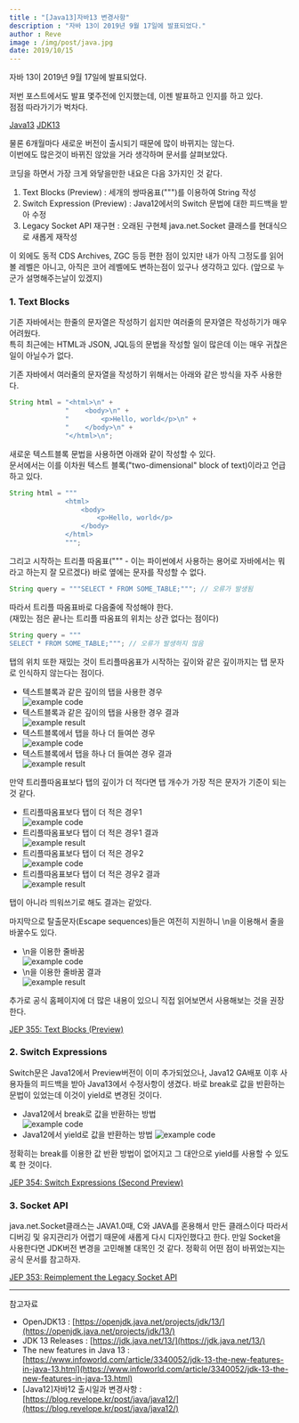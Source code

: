 ```yaml
---
title : "[Java13]자바13 변경사항"
description : "자바 13이 2019년 9월 17일에 발표되었다."
author : Reve
image : /img/post/java.jpg
date: 2019/10/15
---
```


자바 13이 2019년 9월 17일에 발표되었다.

저번 포스트에서도 발표 몇주전에 인지했는데, 이젠 발표하고 인지를 하고 있다.  
점점 따라가기가 벅차다.

[Java13](https://jdk.java.net/13/)
[JDK13](https://openjdk.java.net/projects/jdk/13/)

물론 6개월마다 새로운 버전이 출시되기 때문에 많이 바뀌지는 않는다.  
이번에도 많은것이 바뀌진 않았을 거라 생각하며 문서를 살펴보았다.

코딩을 하면서 가장 크게 와닿을만한 내요은 다음 3가지인 것 같다.

1. Text Blocks (Preview) : 세개의 쌍따옴표(""")를 이용하여 String 작성
2. Switch Expression (Preview) : Java12에서의 Switch 문법에 대한 피드백을 받아 수정
3. Legacy Socket API 재구현 : 오래된 구현체 java.net.Socket 클래스를 현대식으로 새롭게 재작성

이 외에도 동적 CDS Archives, ZGC 등등 편한 점이 있지만 내가 아직 그정도를 읽어볼 레벨은 아니고, 아직은 코어 레벨에도 변하는점이 있구나 생각하고 있다. (앞으로 누군가 설명해주는날이 있겠지)

### 1. Text Blocks

기존 자바에서는 한줄의 문자열은 작성하기 쉽지만 여러줄의 문자열은 작성하기가 매우 어려웠다.  
특히 최근에는 HTML과 JSON, JQL등의 문법을 작성할 일이 많은데 이는 매우 귀찮은 일이 아닐수가 없다.

기존 자바에서 여러줄의 문자열을 작성하기 위해서는 아래와 같은 방식을 자주 사용한다.
```java
String html = "<html>\n" +
              "    <body>\n" +
              "        <p>Hello, world</p>\n" +
              "    </body>\n" +
              "</html>\n";
```

새로운 텍스트블록 문법을 사용하면 아래와 같이 작성할 수 있다.  
문서에서는 이를 이차원 텍스트 블록("two-dimensional" block of text)이라고 언급하고 있다.

```java
String html = """
              <html>
                  <body>
                      <p>Hello, world</p>
                  </body>
              </html>
              """;
```

그리고 시작하는 트리플 따옴표(""" - 이는 파이썬에서 사용하는 용어로 자바에서는 뭐라고 하는지 잘 모르겠다) 바로 옆에는 문자를 작성할 수 없다.

```java
String query = """SELECT * FROM SOME_TABLE;"""; // 오류가 발생됨
```

따라서 트리플 따옴표바로 다음줄에 작성해야 한다.  
(재밌는 점은 끝나는 트리플 따옴표의 위치는 상관 없다는 점이다)

```java
String query = """
SELECT * FROM SOME_TABLE;"""; // 오류가 발생하지 않음
```

탭의 위치 또한 재밌는 것이 트리플따옴표가 시작하는 깊이와 같은 깊이까지는 탭 문자로 인식하지 않는다는 점이다.

- 텍스트블록과 같은 깊이의 탭을 사용한 경우  
![example code](https://user-images.githubusercontent.com/9425680/140738831-4d3930f9-09f6-443c-a25a-5f297c14e20a.png)
- 텍스트블록과 같은 깊이의 탭을 사용한 경우 결과  
![example result](https://user-images.githubusercontent.com/9425680/140739066-b1333489-1480-4143-a660-92afd21dba9b.png)
- 텍스트블록에서 탭을 하나 더 들여쓴 경우  
![example code](https://user-images.githubusercontent.com/9425680/140739548-54a9c76f-60e3-4a1e-a747-ea4b47128227.png)
- 텍스트블록에서 탭을 하나 더 들여쓴 경우 결과  
![example result](https://user-images.githubusercontent.com/9425680/140739615-f8b12bd9-698d-4acc-98d9-5146289d9528.png)

만약 트리플따옴표보다 탭의 깊이가 더 적다면 탭 개수가 가장 적은 문자가 기준이 되는 것 같다.

- 트리플따옴표보다 탭이 더 적은 경우1  
![example code](https://user-images.githubusercontent.com/9425680/140739686-c39372a4-6bdb-4955-97a3-e0c245f5af3a.png)
- 트리플따옴표보다 탭이 더 적은 경우1 결과  
![example result](https://user-images.githubusercontent.com/9425680/140739730-6e606739-09b2-459b-b76f-e0e53f73eb42.png)
- 트리플따옴표보다 탭이 더 적은 경우2  
![example code](https://user-images.githubusercontent.com/9425680/140739816-16607f9c-cf38-43ad-9f36-f2d49396ec9f.png)
- 트리플따옴표보다 탭이 더 적은 경우2 결과  
![example result](https://user-images.githubusercontent.com/9425680/140739841-b76c8f9e-20b9-49a0-8212-1ce6021dbf73.png)

탭이 아니라 띄워쓰기로 해도 결과는 같았다.

마지막으로 탈출문자(Escape sequences)들은 여전히 지원하니 \n을 이용해서 줄을 바꿀수도 있다.

- \n을 이용한 줄바꿈  
![example code](https://user-images.githubusercontent.com/9425680/140739870-765b56c5-6ee0-47e5-86e4-fdad09a6f539.png)
- \n을 이용한 줄바꿈 결과  
![example result](https://user-images.githubusercontent.com/9425680/140740016-2c2aa82b-05f5-4b25-8592-0aa2d57ae438.png)

추가로 공식 홈페이지에 더 많은 내용이 있으니 직접 읽어보면서 사용해보는 것을 권장한다.

[JEP 355: Text Blocks (Preview)](https://openjdk.java.net/jeps/355)

### 2. Switch Expressions

Switch문은 Java12에서 Preview버전이 이미 추가되었으나, Java12 GA배포 이후 사용자들의 피드백을 받아 Java13에서 수정사항이 생겼다. 바로 break로 값을 반환하는 문법이 있었는데 이것이 yield로 변경된 것이다.

- Java12에서 break로 값을 반환하는 방법  
![example code](https://user-images.githubusercontent.com/9425680/140740395-157cc865-85b4-4d51-9b34-fcf78196c8fc.png)
- Java12에서 yield로 값을 반환하는 방법
![example code](https://user-images.githubusercontent.com/9425680/140740419-4c81aaf9-fbaa-44f0-8b04-129be4231eb6.png)

정확히는 break를 이용한 값 반환 방법이 없어지고 그 대안으로 yield를 사용할 수 있도록 한 것이다.

[JEP 354: Switch Expressions (Second Preview)](https://openjdk.java.net/jeps/354)

### 3. Socket API

java.net.Socket클래스는 JAVA1.0때, C와 JAVA를 혼용해서 만든 클래스이다 따라서 디버깅 및 유지관리가 어렵기 때문에 새롭게 다시 디자인했다고 한다. 만일 Socket을 사용한다면 JDK버전 변경을 고민해볼 대목인 것 같다. 정확히 어떤 점이 바뀌었는지는 공식 문서를 참고하자.

[JEP 353: Reimplement the Legacy Socket API](https://openjdk.java.net/jeps/353)

---

참고자료

- OpenJDK13 : [https://openjdk.java.net/projects/jdk/13/](https://openjdk.java.net/projects/jdk/13/)
- JDK 13 Releases : [https://jdk.java.net/13/](https://jdk.java.net/13/)
- The new features in Java 13 : [https://www.infoworld.com/article/3340052/jdk-13-the-new-features-in-java-13.html](https://www.infoworld.com/article/3340052/jdk-13-the-new-features-in-java-13.html)
- [Java12]자바12 출시일과 변경사항 : [https://blog.revelope.kr/post/java/java12/](https://blog.revelope.kr/post/java/java12/)
